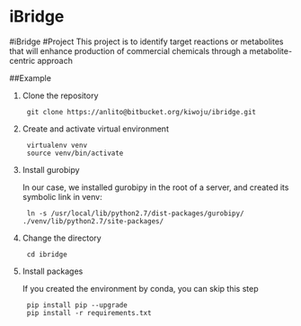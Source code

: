 # iBridge

#iBridge #Project This project is to identify target reactions or metabolites that will enhance production of commercial chemicals through a metabolite-centric approach


##Example

1. Clone the repository

        git clone https://anlito@bitbucket.org/kiwoju/ibridge.git

2. Create and activate virtual environment

        virtualenv venv
        source venv/bin/activate


3. Install gurobipy

    In our case, we installed gurobipy in the root of a server, and created its symbolic link in venv:

        ln -s /usr/local/lib/python2.7/dist-packages/gurobipy/ ./venv/lib/python2.7/site-packages/


4. Change the directory

        cd ibridge

5. Install packages

    If you created the environment by conda, you can skip this step

        pip install pip --upgrade
        pip install -r requirements.txt

